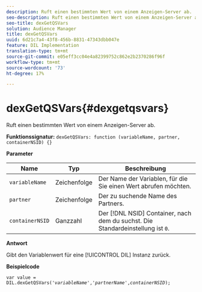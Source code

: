```yaml
---
description: Ruft einen bestimmten Wert von einem Anzeigen-Server ab.
seo-description: Ruft einen bestimmten Wert von einem Anzeigen-Server ab.
seo-title: dexGetQSVars
solution: Audience Manager
title: dexGetQSVars
uuid: 6d21c7a4-43f8-456b-8831-47343dbb047e
feature: DIL Implementation
translation-type: tm+mt
source-git-commit: e05eff3cc04e4a82399752c862e2b2370286f96f
workflow-type: tm+mt
source-wordcount: '73'
ht-degree: 17%

---
```



# dexGetQSVars{#dexgetqsvars}

Ruft einen bestimmten Wert von einem Anzeigen-Server ab.

**Funktionssignatur:** `dexGetQSVars: function (variableName, partner, containerNSID) {}`

<!-- 

r_dil_get_dexqsvars.xml

 -->

**Parameter**

| Name | Typ | Beschreibung |
|---|---|---|
| `variableName` | Zeichenfolge | Der Name der Variablen, für die Sie einen Wert abrufen möchten. |
| `partner` | Zeichenfolge | Der zu suchende Name des Partners. |
| `containerNSID` | Ganzzahl | Der [!DNL NSID] Container, nach dem du suchst. Die Standardeinstellung ist `0`. |

**Antwort**

Gibt den Variablenwert für eine [!UICONTROL DIL] Instanz zurück.

**Beispielcode**

<pre class="java"><code>var value = DIL.dexGetQSVars('<i>variableName</i>','<i>partnerName</i>',<i>containerNSID</i>);</code></pre>
